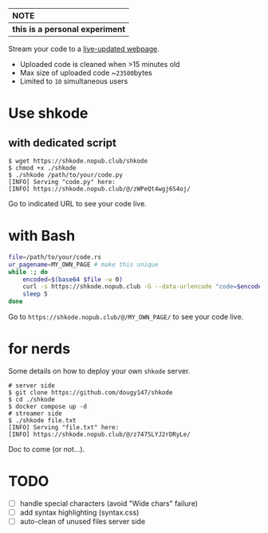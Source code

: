 | NOTE                              |
|:----------------------------------|
| **this is a personal experiment** |

Stream your code to a [live-updated webpage](https://shkode.nopub.club).

- Uploaded code is cleaned when >15 minutes old
- Max size of uploaded code ~`23500`bytes
- Limited to `10` simultaneous users

# Use shkode

## with dedicated script

```console
$ wget https://shkode.nopub.club/shkode
$ chmod +x ./shkode
$ ./shkode /path/to/your/code.py
[INFO] Serving "code.py" here:
[INFO] https://shkode.nopub.club/@/zWPeQt4wgj6S4oj/
```

Go to indicated URL to see your code live.

# with Bash

```bash
file=/path/to/your/code.rs
ur_pagename=MY_OWN_PAGE # make this unique
while :; do
    encoded=$(base64 $file -w 0)
    curl -s https://shkode.nopub.club -G --data-urlencode "code=$encoded" -d "page=$ur_pagename"
    sleep 5
done
```

Go to `https://shkode.nopub.club/@/MY_OWN_PAGE/` to see your code live.

# for nerds

Some details on how to deploy your own `shkode` server.

```console
# server side
$ git clone https://github.com/dougy147/shkode
$ cd ./shkode
$ docker compose up -d
# streamer side
$ ./shkode file.txt
[INFO] Serving "file.txt" here:
[INFO] https://shkode.nopub.club/@/z747SLYJ2rDRyLe/
```

Doc to come (or not...).

# TODO

- [ ] handle special characters (avoid "Wide chars" failure)
- [ ] add syntax highlighting (syntax.css)
- [ ] auto-clean of unused files server side
